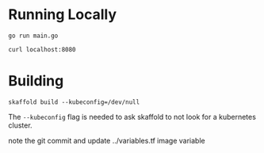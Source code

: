 # Running Locally
```
go run main.go

curl localhost:8080
```

# Building
```
skaffold build --kubeconfig=/dev/null
```
The `--kubeconfig` flag is needed to ask skaffold to not look for a kubernetes cluster.

note the git commit and update ../variables.tf  image variable
